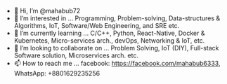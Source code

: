- 👋 Hi, I’m @mahabub72
- 👀 I’m interested in ... Programming, Problem-solving, Data-structures & Algorithms, IoT, Software/Web Engineering, and SRE etc.
- 🌱 I’m currently learning ... C/C++, Python, React-Native, Docker & Kubernetes, Micro-services arch., devOps, Networking & IoT, etc.
- 💞️ I’m looking to collaborate on ... Problem Solving, IoT (DIY), Full-stack Software solution, Microservices arch. etc.
- 📫 How to reach me ... facebook: https://facebook.com/mahabub6333, WhatsApp: +8801629235256

<!---
mahabub72/mahabub72 is a ✨ special ✨ repository because its `README.md` (this file) appears on your GitHub profile.
You can click the Preview link to take a look at your changes.
--->
